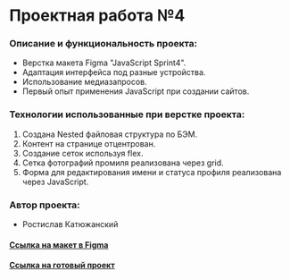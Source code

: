 # Проектная работа №4

### Описание и функциональность проекта:
* Верстка макета Figma "JavaScript Sprint4".
* Адаптация интерфейса под разные устройства.
* Использование медиазапросов.
* Первый опыт применения JavaScript при создании сайтов.

### Технологии использованные при верстке проекта:

1. Создана Nested файловая структура по БЭМ.
2. Контент на странице отцентрован.
3. Создание сеток используя flex.
4. Сетка фотографий промиля реализована через grid.
5. Форма для редактирования имени и статуса профиля реализована через JavaScript.

### Автор проекта:
* Ростислав Катюжанский


#### [Ссылка на макет в Figma](https://www.figma.com/file/StZjf8HnoeLdiXS7dYrLAh/JavaScript.-Sprint-4)
#### [Ссылка на готовый проект]()
